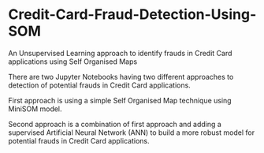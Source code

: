 # Credit-Card-Fraud-Detection-Using-SOM
An Unsupervised Learning approach to identify frauds in Credit Card applications using Self Organised Maps

There are two Jupyter Notebooks having two different approaches to detection of potential frauds in Credit Card applications.

First approach is using a simple Self Organised Map technique using MiniSOM model.

Second approach is a combination of first approach and adding a supervised Artificial Neural Network (ANN) to build a more robust model for potential frauds in Credit Card applications.
